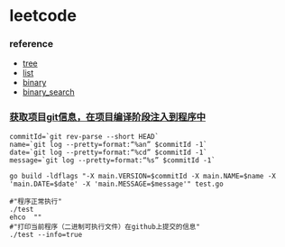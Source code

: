 # leetcode

### reference
* [tree](./tree/tree.md)
* [list](./list/list.md)
* [binary](./binary/binary.md)
* [binary_search](./binary_search/binary_search.md)


### [获取项目git信息，在项目编译阶段注入到程序中](./intresting/inject_git_info_in_program)
```shell script
commitId=`git rev-parse --short HEAD`
name=`git log --pretty=format:“%an” $commitId -1`
date=`git log --pretty=format:“%cd” $commitId -1`
message=`git log --pretty=format:“%s” $commitId -1`

go build -ldflags "-X main.VERSION=$commitId -X main.NAME=$name -X 'main.DATE=$date' -X 'main.MESSAGE=$message'" test.go

#"程序正常执行"
./test
ehco  ""
#"打印当前程序（二进制可执行文件）在github上提交的信息"
./test --info=true
```